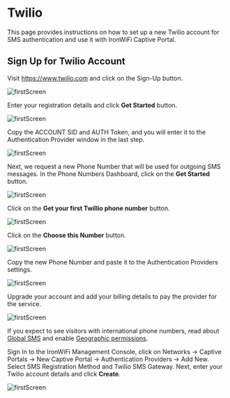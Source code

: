 # Twilio

This page provides instructions on how to set up a new Twilio account for SMS authentication and use it with IronWiFi Captive Portal.

## Sign Up for Twilio Account

Visit https://www.twilio.com and click on the Sign-Up button.

![firstScreen](https://raw.githubusercontent.com/IronWifi/docs/master/user_Guide/captive_portals/twilio/twillio1.png)

Enter your registration details and click **Get Started** button.

![firstScreen](https://raw.githubusercontent.com/IronWifi/docs/master/user_Guide/captive_portals/twilio/twillio2.png)

Copy the ACCOUNT SID and AUTH Token, and you will enter it to the Authentication Provider window in the last step.

![firstScreen](https://raw.githubusercontent.com/IronWifi/docs/master/user_Guide/captive_portals/twilio/twilio3.png)

Next, we request a new Phone Number that will be used for outgoing SMS messages. In the Phone Numbers Dashboard, click on the **Get Started** button.

![firstScreen](https://raw.githubusercontent.com/IronWifi/docs/master/user_Guide/captive_portals/twilio/twilio4.png)

Click on the **Get your first Twillio phone number** button.

![firstScreen](https://raw.githubusercontent.com/IronWifi/docs/master/user_Guide/captive_portals/twilio/twilio5.png)

Click on the **Choose this Number** button.

![firstScreen](https://raw.githubusercontent.com/IronWifi/docs/master/user_Guide/captive_portals/twilio/twilio6.png)

Copy the new Phone Number and paste it to the  Authentication Providers settings.

![firstScreen](https://raw.githubusercontent.com/IronWifi/docs/master/user_Guide/captive_portals/twilio/twilio7.png)

Upgrade your account and add your billing details to pay the provider for the service.

![firstScreen](https://raw.githubusercontent.com/IronWifi/docs/master/user_Guide/captive_portals/twilio/twilio8.png)

If you expect to see visitors with international phone numbers, read about [Global SMS](https://support.twilio.com/hc/en-us/articles/223133947-What-is-Global-SMS-and-how-does-it-work-) and enable [Geographic permissions](https://www.twilio.com/console/sms/settings/geo-permissions).

Sign In to the IronWiFi Management Console, click on Networks -> Captive Portals -> New Captive Portal -> Authentication Providers -> Add New. Select SMS Registration Method and Twilio SMS Gateway. Next, enter your Twilio account details and click **Create**.

![firstScreen](https://raw.githubusercontent.com/IronWifi/docs/master/user_Guide/captive_portals/twilio/twilio9.png)




